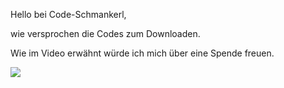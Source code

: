 Hello bei Code-Schmankerl,

wie versprochen die Codes zum Downloaden.

Wie im Video erwähnt würde ich mich über eine Spende freuen.

[![](https://www.paypalobjects.com/de_DE/DE/i/btn/btn_donate_SM.gif)](https://www.paypal.com/cgi-bin/webscr?cmd=_s-xclick&hosted_button_id=SU55R2HXUCN9U)
